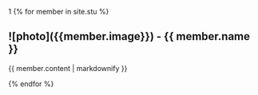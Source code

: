 1
{% for member in site.stu %}
  <h2> ![photo]({{member.image}}) - {{ member.name }}</h2>
    <p> {{ member.content | markdownify }}</p>
{% endfor %}
